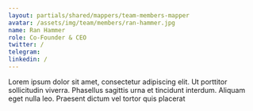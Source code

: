 ```yaml
---
layout: partials/shared/mappers/team-members-mapper
avatar: /assets/img/team/members/ran-hammer.jpg
name: Ran Hammer
role: Co-Founder & CEO
twitter: /
telegram:
linkedin: /
---
```


Lorem ipsum dolor sit amet, consectetur adipiscing elit. Ut porttitor sollicitudin viverra. Phasellus sagittis urna et tincidunt interdum. Aliquam eget nulla leo. Praesent dictum vel tortor quis placerat
